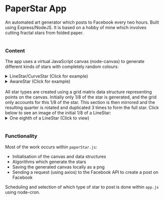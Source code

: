 # PaperStar App

An automated art generator which posts to Facebook every two hours. Built using Express/NodeJS. It is based on a hobby of mine which involves cutting fractal stars from folded paper.
<br/>
<br/>

### Content
The app uses a virtual JavaScript canvas (node-canvas) to generate different kinds of stars with completely random colours:
<details>
  <summary>LineStar/CurveStar (Click for example)</summary>
  
  <p align="left">Here the lines have no awareness of each other and can overlap. The star below is made up only of curved lines. The line endpoints fall onto an invisible grid.</p>
  <img width="800" alt="Example CurveStar" src="https://i.imgur.com/wciIeUr.png">
</details>
<details>
  <summary>AwareStar (Click for example)</summary>
  
  <p align="left">Here the lines that form the star have an awareness of each other and cannot touch or overlap. The lines are bound to the same invisible grid, and are generated in a stepwise fashion.</p>
  <img width="800" alt="Example AwareStar" src="https://i.imgur.com/m24yesb.png">

  <p align="left">The generator has been designed with future improvements in mind, such as the ability to generate stars at varying levels of detail based on the grid's resolution:</p>
  <img width="800" alt="Example AwareStar" src="https://i.imgur.com/UokC0zi.png">
</details>
<br/>
All star types are created using a grid matrix data structure representing points on the canvas. Initially only 1/8 of the star is generated, and the grid only accounts for this 1/8 of the star. This section is then mirrored and the resulting quarter is rotated and duplicated 3 times to form the full star. Click below to see an image of the initial 1/8 of a LineStar:
<details>
  <summary>One eighth of a LineStar (Click to view)</summary>
  <img width="800" alt="Example 1/8 LineStar" src="https://i.imgur.com/dnpsmyu.png">
</details>
<br/>

### Functionality
Most of the work occurs within `paperStar.js`:
* Initialisation of the canvas and data structures
* Algorithms which generate the stars
* Saving the generated canvas locally as a png
* Sending a request (using axios) to the Facebook API to create a post on Facebook

Scheduling and selection of which type of star to post is done within `app.js` using node-cron.
